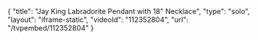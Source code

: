 {
    "title": "Jay King Labradorite Pendant with 18\" Necklace",
    "type": "solo",
    "layout": "iframe-static",
    "videoId": "112352804",
    "url": "\/tvpembed\/112352804"
}